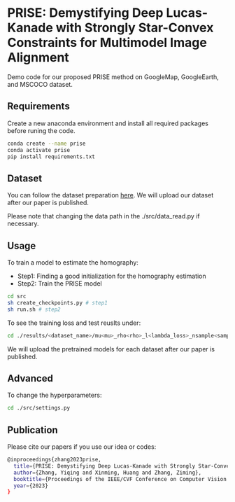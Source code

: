 # PRISE: Demystifying Deep Lucas-Kanade with Strongly Star-Convex Constraints for Multimodel Image Alignment
Demo code for our proposed PRISE method on GoogleMap, GoogleEarth, and MSCOCO dataset.


## Requirements
Create a new anaconda environment and install all required packages before runing the code.
```bash
conda create --name prise
conda activate prise
pip install requirements.txt
```


## Dataset
You can follow the dataset preparation [here](https://github.com/placeforyiming/CVPR21-Deep-Lucas-Kanade-Homography). We will upload our dataset after our paper is published.

Please note that changing the data path in the ./src/data_read.py if necessary.


## Usage
To train a model to estimate the homography:
* Step1: Finding a good initialization for the homography estimation
* Step2: Train the PRISE model
```bash
cd src
sh create_checkpoints.py # step1
sh run.sh # step2
```

To see the training loss and test reuslts under:
```bash
cd ./results/<dataset_name>/mu<mu>_rho<rho>_l<lambda_loss>_nsample<sample_noise>/trainig/
```
We will upload the pretrained models for each dataset after our paper is published.


## Advanced
To change the hyperparameters:
```bash
cd ./src/settings.py
```

## Publication
Please cite our papers if you use our idea or codes:
```bash
@inproceedings{zhang2023prise,
  title={PRISE: Demystifying Deep Lucas-Kanade with Strongly Star-Convex Constraints for Multimodel Image Alignment},
  author={Zhang, Yiqing and Xinming, Huang and Zhang, Ziming},
  booktitle={Proceedings of the IEEE/CVF Conference on Computer Vision and Pattern Recognition},
  year={2023}
}
```


